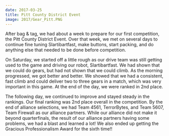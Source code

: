 ```yaml
---
date: 2017-03-25
title: Pitt County District Event
image: 2017/Gear_Pitt.PNG
---
```


After bag & tag, we had about a week to prepare for our first competition, the Pitt County District Event. Over that week, we met on several days to continue fine tuning Slartibartfast, make buttons, start packing, and do anything else that needed to be done before competition.

On Saturday, we started off a little rough as our drive team was still getting used to the game and driving our robot, Slartibartfast. We had shown that we could do gears, but had not shown that we could climb. As the morning progressed, we got better and better. We showed that we had a consistent, fast climb and could deliver two to three gears in a match, which was very important in this game. At the end of the day, we were ranked in 2nd place.

The following day, we continued to improve and stayed steady in the rankings. Our final ranking was 2nd place overall in the competition. By the end of alliance selections, we had Team 4561, TerrorBytes, and Team 5607, Team Firewall as our alliance partners. While our alliance did not make it beyond quarterfinals, the result of our alliance partners having some problems, we had a blast and learned a lot! We also ended up getting the Gracious Professionalism Award for the sixth time!!

